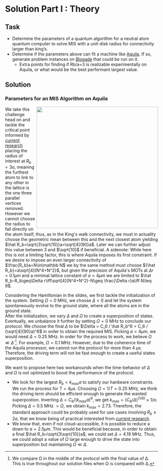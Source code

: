 # Solution Part I : Theory

## Task
*	Determine the parameters of a quantum algorithm for a neutral atom quantum computer to solve MIS with a unit-disk radius for connectivity larger than king’s.
*	Determine if the parameters above can fit a machine like [Aquila](https://www.quera.com/aquila). If so, generate problem instances on [Bloqade](https://queracomputing.github.io/Bloqade.jl/dev/) that could be run on it.
    +	Extra points for finding if Rb/a=3 is realizable experimentally on Aquila, or what would be the best performant largest value.
 
## Solution
### Parameters for an MIS Algorithm on Aquila
<img src="/figs/latticegeo.png/" width=400, align="right">

We take this challenge head on and tackle the critical point informed by [current research](https://arxiv.org/pdf/2307.09442) placing the radius of interest at $R_b=3a$, meaning the furthest atom to link to any other in the lattice is the one three parallel vertices removed. However we cannot choose the radius to fall directly on the atom itself, thus, as in the King's walk connectivity, we must in actuality choose the geometric mean between this and the next closest atom yielding $\hat R_b=\sqrt{3\sqrt{10}}a=\sqrt[4]{90}a$. Later we can further adjust this value between $3$ and $\sqrt{10}$ if beneficial. A sidenote: While here this is not a limiting factor, this is where Aquila imposes its first constraint. If we desire to impose an even larger connectivity of $\frac{R_b}a=N\in\mathbb N$ we by the same method must choose ${\hat R_b}=a\sqrt[4]{N^4+N^2}$, but given the precision of Aquila's MOTs at $\Delta r=0.1\mu m$ and a minimal lattice constant of $a=4\mu m$ we are limited to $\hat R_b-R_b\geq\Delta r\iff\sqrt[4]{N^4+N^2}-N\geq \frac{\Delta r}a\iff N\leq 9$. 

Considering the Hamiltonian in the slides, we first tackle the initialization of the system. Setting $\Omega = 0$ MHz, we choose $\Delta < 0$ and let the system spontaneously evolve to the ground state, where all the atoms are in the ground state. <br>
After the initialization, we vary $\Delta$ and $\Omega$ to create a superposition of states. Eventually, we unbalance it further by setting $\Omega = 0$ MHz to conclude our protocol. We choose the final $\Delta$ to be $\Delta = C_6 / \hat R_b^6 = C_6 / (\sqrt[4]{90}a)^6$ in order to obtain the required MIS. Picking $a = 4 \mu m$, we would need $\Delta = 0.25$ MHz. In order for the process to work, we believe $\Omega \ll \Delta$ [^1]. For example, $\Omega = 0.1$ MHz. However, due to the coherence time of the Aquila processor, we cannot run the protocol for more than 4 $\mu s$. Therefore, the driving term will not be fast enough to create a useful states superposition.

We want to propose here two workarounds when the time-behavior of $\Delta$ and $\Omega$ is not optimized to boost the performance of the protocol. <br>
*   We look for the largest $R_b = k_{max} a$ to satisfy our hardware constraints. <br>
    We run the process for $T = 4 \mu s$. Choosing $\Omega = 1/T = 0.25$ MHz, we think the driving term should be efficient enough to generate
    the wanted superpostion. Inverting $\Delta = C_6 / (k_{max} a)^6$, we get $k_{max} = (C_6/\Delta)^{(1/6)} \times 1/a$. Picking $\Delta =       0.5$ MHz $> \Omega$, we obtain $k_{max} = 2.73$. Therefore, the standard approach could be probably used for use cases involving $R_b \geq
    2a$, that we know being of practical interested from [current research](https://arxiv.org/pdf/2307.09442).
*   We know that, even if not cloud-accessible, it is possible to reduce a down to $a = 2.5 \mu m$. This would be beneficial because, in order 
    to obtain a final $\hat R_b=\sqrt{3\sqrt{10}}a$, we could set $\Delta = 4.19$ MHz. Thus, we could adopt a value of $\Omega$ large enough
     to drive the state into superposition but maintaining $\Omega \ll \Delta$.


[^1]: We compare Ω in the middle of the protocol with the final value of Δ. This is true throughout our solution files when Ω is compared with Δ.



































